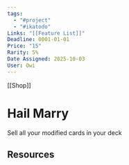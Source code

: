 ```yaml
---
tags:
  - "#project"
  - "#ikatodo"
Links: "[[Feature List]]"
Deadline: 0001-01-01
Price: "15"
Rarity: 5%
Date Assigned: 2025-10-03
User: Owi
---
```

[[Shop]]

# Hail Marry
Sell all your modified cards in your deck

## Resources







